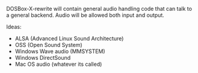 DOSBox-X-rewrite will contain general audio handling code
that can talk to a general backend. Audio will be allowed
both input and output.

Ideas:
- ALSA (Advanced Linux Sound Architecture)
- OSS (Open Sound System)
- Windows Wave audio (MMSYSTEM)
- Windows DirectSound
- Mac OS audio (whatever its called)

